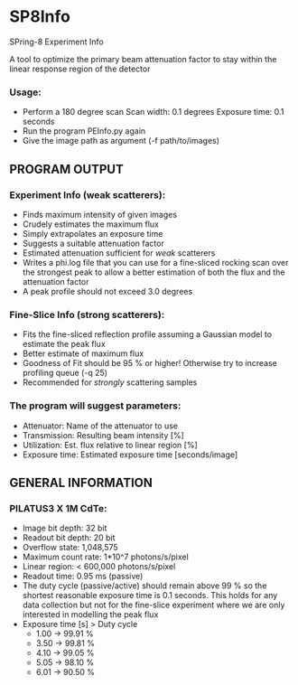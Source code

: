 # SP8Info

SPring-8 Experiment Info

A tool to optimize the primary beam attenuation factor to
stay within the linear response region of the detector

### Usage:
 - Perform a 180 degree scan
   Scan width: 0.1 degrees
   Exposure time: 0.1 seconds
 - Run the program PEInfo.py again
 - Give the image path as argument (-f path/to/images)

## PROGRAM OUTPUT

### Experiment Info (weak scatterers):
 - Finds maximum intensity of given images
 - Crudely estimates the maximum flux
 - Simply extrapolates an exposure time
 - Suggests a suitable attenuation factor
 - Estimated attenuation sufficient for *weak* scatterers
 - Writes a phi.log file that you can use for a fine-sliced
   rocking scan over the strongest peak to allow a better
   estimation of both the flux and the attenuation factor
 - A peak profile should not exceed 3.0 degrees

### Fine-Slice Info (strong scatterers):
 - Fits the fine-sliced reflection profile assuming a
   Gaussian model to estimate the peak flux
 - Better estimate of maximum flux
 - Goodness of Fit should be 95 % or higher!
   Otherwise try to increase profiling queue (-q 25)
 - Recommended for *strongly* scattering samples
 
### The program will suggest parameters:
 - Attenuator:    Name of the attenuator to use
 - Transmission:  Resulting beam intensity [%]
 - Utilization:   Est. flux relative to linear region [%]
 - Exposure time: Estimated exposure time [seconds/image]

## GENERAL INFORMATION

### PILATUS3 X 1M CdTe:
 - Image bit depth:    32 bit
 - Readout bit depth:  20 bit
 - Overflow state:     1,048,575
 - Maximum count rate: 1*10^7 photons/s/pixel
 - Linear region:      < 600,000 photons/s/pixel
 - Readout time:       0.95 ms (passive)
 - The duty cycle (passive/active) should remain above 99 %
   so the shortest reasonable exposure time is 0.1 seconds.
   This holds for any data collection but not for the
   fine-slice experiment where we are only interested in
   modelling the peak flux
 - Exposure time [s] > Duty cycle
   - 1.00 -> 99.91 %
   - 3.50 -> 99.81 %
   - 4.10 -> 99.05 %
   - 5.05 -> 98.10 %
   - 6.01 -> 90.50 %
